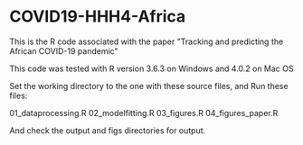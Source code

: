 # COVID19-HHH4-Africa

This is the R code associated with the paper "Tracking and predicting the African COVID-19 pandemic"

This code was tested with R version 3.6.3 on Windows and 4.0.2 on Mac OS

Set the working directory to the one with these source files, and
Run these files:

01_dataprocessing.R
02_modelfitting.R
03_figures.R
04_figures_paper.R

And check the output and figs directories for output.
